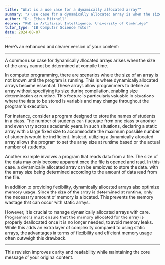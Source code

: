 ```yaml
---
title: "What is a use case for a dynamically allocated array?"
summary: "A use case for a dynamically allocated array is when the size of the array is not known at compile time."
author: "Dr. Ethan Mitchell"
degree: "PhD in Artificial Intelligence, University of Cambridge"
tutor_type: "IB Computer Science Tutor"
date: 2024-08-07
---
```


Here’s an enhanced and clearer version of your content:

---

A common use case for dynamically allocated arrays arises when the size of the array cannot be determined at compile time.

In computer programming, there are scenarios where the size of an array is not known until the program is running. This is where dynamically allocated arrays become essential. These arrays allow programmers to define an array without specifying its size during compilation, enabling size determination at runtime. This feature is particularly valuable in situations where the data to be stored is variable and may change throughout the program's execution.

For instance, consider a program designed to store the names of students in a class. The number of students can fluctuate from one class to another and even vary across academic years. In such situations, declaring a static array with a large fixed size to accommodate the maximum possible number of students would be inefficient. Instead, utilizing a dynamically allocated array allows the program to set the array size at runtime based on the actual number of students.

Another example involves a program that reads data from a file. The size of the data may only become apparent once the file is opened and read. In this case, a dynamically allocated array can be employed to store the data, with the array size being determined according to the amount of data read from the file.

In addition to providing flexibility, dynamically allocated arrays also optimize memory usage. Since the size of the array is determined at runtime, only the necessary amount of memory is allocated. This prevents the memory wastage that can occur with static arrays.

However, it is crucial to manage dynamically allocated arrays with care. Programmers must ensure that the memory allocated for the array is properly deallocated once it is no longer needed, to avoid memory leaks. While this adds an extra layer of complexity compared to using static arrays, the advantages in terms of flexibility and efficient memory usage often outweigh this drawback.

--- 

This revision improves clarity and readability while maintaining the core message of your original content.
    
